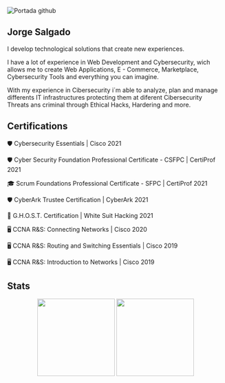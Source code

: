 ![Portada github](https://user-images.githubusercontent.com/58179628/157672179-d7280100-121a-4217-b7c5-7948c07eb3e7.jpg)

## Jorge Salgado

I develop technological solutions that create new experiences.

I have a lot of experience in Web Development and Cybersecurity, wich allows me to create Web Applications, E - Commerce, Marketplace, Cybersecurity Tools and everything you can imagine.

With my experience in Cibersecurity i´m able to analyze, plan and manage differents IT infrastructures protecting them at diferent Cibersecurity Threats ans criminal through Ethical Hacks, Hardering and more.

## Certifications

🛡️ Cybersecurity Essentials | Cisco 2021

🛡️ Cyber Security Foundation Professional Certificate - CSFPC | CertiProf 2021

🎓 Scrum Foundations Professional Certificate - SFPC | CertiProf 2021

🛡️ CyberArk Trustee Certification | CyberArk 2021

👻 G.H.O.S.T. Certification | White Suit Hacking 2021

🖥️ CCNA R&S: Connecting Networks  | Cisco 2020

🖥️ CCNA R&S: Routing and Switching Essentials | Cisco 2019

🖥️ CCNA R&S: Introduction to Networks | Cisco 2019

## Stats

<div align="center">
  <img height="180em" src="https://github-readme-stats.vercel.app/api?username=JorgeSalgado7&theme=dark&show_icons=true&include_all_commits=true&count_private=true" />
  <img height="180em" src="https://github-readme-stats.vercel.app/api/top-langs/?username=JorgeSalgado7&layout=compact&langs_count=7" />
</div>
